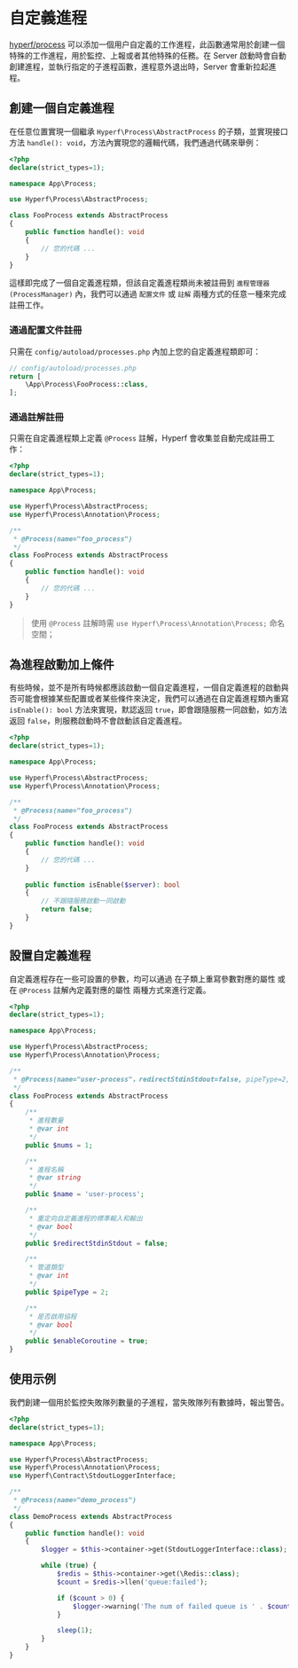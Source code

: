 # 自定義進程

[hyperf/process](https://github.com/hyperf/process) 可以添加一個用户自定義的工作進程，此函數通常用於創建一個特殊的工作進程，用於監控、上報或者其他特殊的任務。在 Server 啟動時會自動創建進程，並執行指定的子進程函數，進程意外退出時，Server 會重新拉起進程。

## 創建一個自定義進程

在任意位置實現一個繼承 `Hyperf\Process\AbstractProcess` 的子類，並實現接口方法 `handle(): void`，方法內實現您的邏輯代碼，我們通過代碼來舉例：

```php
<?php
declare(strict_types=1);

namespace App\Process;

use Hyperf\Process\AbstractProcess;

class FooProcess extends AbstractProcess
{
    public function handle(): void
    {
        // 您的代碼 ...
    }
}
```

這樣即完成了一個自定義進程類，但該自定義進程類尚未被註冊到 `進程管理器(ProcessManager)` 內，我們可以通過 `配置文件` 或 `註解` 兩種方式的任意一種來完成註冊工作。

### 通過配置文件註冊

只需在 `config/autoload/processes.php` 內加上您的自定義進程類即可：

```php
// config/autoload/processes.php
return [
    \App\Process\FooProcess::class,
];
```

### 通過註解註冊

只需在自定義進程類上定義 `@Process` 註解，Hyperf 會收集並自動完成註冊工作：

```php
<?php
declare(strict_types=1);

namespace App\Process;

use Hyperf\Process\AbstractProcess;
use Hyperf\Process\Annotation\Process;

/**
 * @Process(name="foo_process")
 */
class FooProcess extends AbstractProcess
{
    public function handle(): void
    {
        // 您的代碼 ...
    }
}
```

> 使用 `@Process` 註解時需 `use Hyperf\Process\Annotation\Process;` 命名空間；   

## 為進程啟動加上條件

有些時候，並不是所有時候都應該啟動一個自定義進程，一個自定義進程的啟動與否可能會根據某些配置或者某些條件來決定，我們可以通過在自定義進程類內重寫 `isEnable(): bool` 方法來實現，默認返回 `true`，即會跟隨服務一同啟動，如方法返回 `false`，則服務啟動時不會啟動該自定義進程。

```php
<?php
declare(strict_types=1);

namespace App\Process;

use Hyperf\Process\AbstractProcess;
use Hyperf\Process\Annotation\Process;

/**
 * @Process(name="foo_process")
 */
class FooProcess extends AbstractProcess
{
    public function handle(): void
    {
        // 您的代碼 ...
    }
    
    public function isEnable($server): bool
    {
        // 不跟隨服務啟動一同啟動
        return false;   
    }
}
```

## 設置自定義進程

自定義進程存在一些可設置的參數，均可以通過 在子類上重寫參數對應的屬性 或 在 `@Process` 註解內定義對應的屬性 兩種方式來進行定義。

```php
<?php
declare(strict_types=1);

namespace App\Process;

use Hyperf\Process\AbstractProcess;
use Hyperf\Process\Annotation\Process;

/**
 * @Process(name="user-process"，redirectStdinStdout=false, pipeType=2, enableCoroutine=true)
 */
class FooProcess extends AbstractProcess
{
    /**
     * 進程數量
     * @var int
     */
    public $nums = 1;

    /**
     * 進程名稱
     * @var string
     */
    public $name = 'user-process';

    /**
     * 重定向自定義進程的標準輸入和輸出
     * @var bool
     */
    public $redirectStdinStdout = false;

    /**
     * 管道類型
     * @var int
     */
    public $pipeType = 2;

    /**
     * 是否啟用協程
     * @var bool
     */
    public $enableCoroutine = true;
}
```

## 使用示例

我們創建一個用於監控失敗隊列數量的子進程，當失敗隊列有數據時，報出警告。

```php
<?php
declare(strict_types=1);

namespace App\Process;

use Hyperf\Process\AbstractProcess;
use Hyperf\Process\Annotation\Process;
use Hyperf\Contract\StdoutLoggerInterface;

/**
 * @Process(name="demo_process")
 */
class DemoProcess extends AbstractProcess
{
    public function handle(): void
    {
        $logger = $this->container->get(StdoutLoggerInterface::class);

        while (true) {
            $redis = $this->container->get(\Redis::class);
            $count = $redis->llen('queue:failed');

            if ($count > 0) {
                $logger->warning('The num of failed queue is ' . $count);
            }

            sleep(1);
        }
    }
}
```
